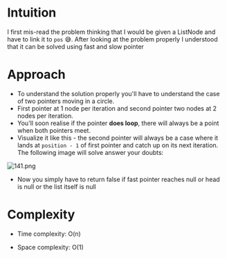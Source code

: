 # Intuition
I first mis-read the problem thinking that I would be given a ListNode and have to link it to `pos` 😅. After looking at the problem properly I understood that it can be solved using fast and slow pointer
# Approach
- To understand the solution properly you'll have to understand the case of two pointers moving in a circle. 
- First pointer at 1 node per iteration and second pointer two nodes at 2 nodes per iteration.
- You'll soon realise if the pointer **does loop**, there will always be a point when both pointers meet.
- Visualize it like this - the second pointer will always be a case where it lands at `position - 1` of first pointer and catch up on its next iteration. The following image will solve answer your doubts: 

![141.png](https://assets.leetcode.com/users/images/d2db86e6-989c-48d5-b4af-68fb420b3091_1697911617.5535839.png)

- Now you simply have to return false if fast pointer reaches null or head is null or the list itself is null

# Complexity
- Time complexity: O(n)

- Space complexity: O(1)
